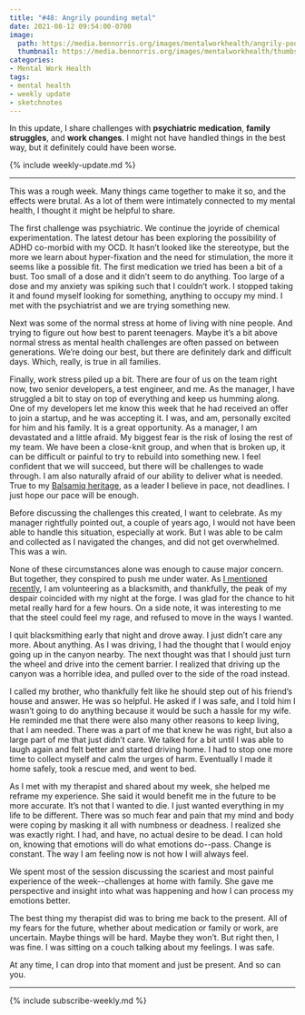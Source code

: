 ```yaml
---
title: "#48: Angrily pounding metal"
date: 2021-08-12 09:54:00-0700
image: 
  path: https://media.bennorris.org/images/mentalworkhealth/angrily-pounding-metal-sketchnote.jpg
  thumbnail: https://media.bennorris.org/images/mentalworkhealth/thumbs/angrily-pounding-metal-sketchnote.jpg
categories:     
- Mental Work Health
tags:           
- mental health
- weekly update
- sketchnotes
---
```


In this update, I share challenges with **psychiatric medication**, **family struggles**, and **work changes**. I might not have handled things in the best way, but it definitely could have been worse.

{% include weekly-update.md %}

***

This was a rough week. Many things came together to make it so, and the effects were brutal. As a lot of them were intimately connected to my mental health, I thought it might be helpful to share.

The first challenge was psychiatric. We continue the joyride of chemical experimentation. The latest detour has been exploring the possibility of ADHD co-morbid with my OCD. It hasn’t looked like the stereotype, but the more we learn about hyper-fixation and the need for stimulation, the more it seems like a possible fit. The first medication we tried has been a bit of a bust. Too small of a dose and it didn’t seem to do anything. Too large of a dose and my anxiety was spiking such that I couldn’t work. I stopped taking it and found myself looking for something, anything to occupy my mind. I met with the psychiatrist and we are trying something new.

Next was some of the normal stress at home of living with nine people. And trying to figure out how best to parent teenagers. Maybe it’s a bit above normal stress as mental health challenges are often passed on between generations. We’re doing our best, but there are definitely dark and difficult days. Which, really, is true in all families.

Finally, work stress piled up a bit. There are four of us on the team right now, two senior developers, a test engineer, and me. As the manager, I have struggled a bit to stay on top of everything and keep us humming along. One of my developers let me know this week that he had received an offer to join a startup, and he was accepting it. I was, and am, personally excited for him and his family. It is a great opportunity. As a manager, I am devastated and a little afraid. My biggest fear is the risk of losing the rest of my team. We have been a close-knit group, and when that is broken up, it can be difficult or painful to try to rebuild into something new. I feel confident that we will succeed, but there will be challenges to wade through. I am also naturally afraid of our ability to deliver what is needed. True to my [Balsamiq heritage](https://balsamiq.com/company/news/pace/), as a leader I believe in pace, not deadlines. I just hope our pace will be enough.

Before discussing the challenges this created, I
want to celebrate. As my manager rightfully pointed out, a couple of years ago, I would not have been able to handle this situation, especially at work. But I was able to be calm and collected as I navigated the changes, and did not get overwhelmed. This was a win.

None of these circumstances alone was enough to cause major concern. But together, they conspired to push me under water. As [I mentioned recently](https://bennorris.org/2021/07/02/lie-after-lie/), I am volunteering as a blacksmith, and thankfully, the peak of my despair coincided with my night at the forge. I was glad for the chance to hit metal really hard for a few hours. On a side note, it was interesting to me that the steel could feel my rage, and refused to move in the ways I wanted.

I quit blacksmithing early that night and drove away. I just didn’t care any more. About anything. As I was driving, I had the thought that I would enjoy going up in the canyon nearby. The next thought was that I should just turn the wheel and drive into the cement barrier. I realized that driving up the canyon was a horrible idea, and pulled over to the side of the road instead.

I called my brother, who thankfully felt like he should step out of his friend’s house and answer. He was so helpful. He asked if I was safe, and I told him I wasn’t going to do anything because it would be such a hassle for my wife. He reminded me that there were also many other reasons to keep living, that I am needed. There was a part of me that knew he was right, but also a large part of me that just didn’t care. We talked for a bit until I was able to laugh again and felt better and started driving home. I had to stop one more time to collect myself and calm the urges of harm. Eventually I made it home safely, took a rescue med, and went to bed.

As I met with my therapist and shared about my week, she helped me reframe my experience. She said it would benefit me in the future to be more accurate. It’s not that I wanted to die. I just wanted everything in my life to be different. There was so much fear and pain that my mind and body were coping by masking it all with numbness or deadness. I realized she was exactly right. I had, and have, no actual desire to be dead. I can hold on, knowing that emotions will do what emotions do--pass. Change is constant. The way I am feeling now is not how I will always feel.

We spent most of the session discussing the scariest and most painful experience of the week--challenges at home with family. She gave me perspective and insight into what was happening and how I can process my emotions better.

The best thing my therapist did was to bring me back to the present. All of my fears for the future, whether about medication or family or work, are uncertain. Maybe things will be hard. Maybe they won’t. But right then, I was fine. I was sitting on a couch talking about my feelings. I was safe.

At any time, I can drop into that moment and just be present. And so can you.

***

{% include subscribe-weekly.md %}
